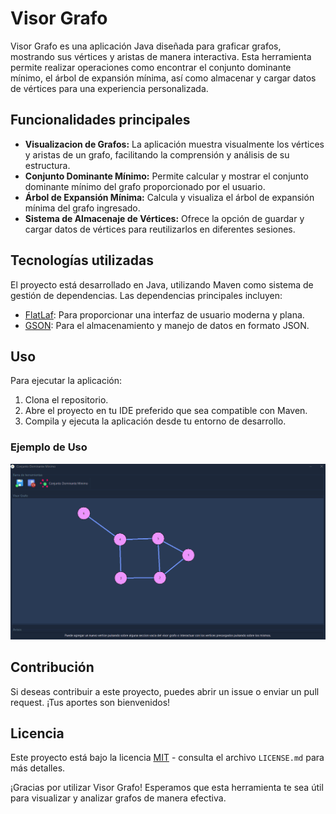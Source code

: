 # Visor Grafo

Visor Grafo es una aplicación Java diseñada para graficar grafos, mostrando sus vértices y aristas de manera interactiva. Esta herramienta permite realizar operaciones como encontrar el conjunto dominante mínimo, el árbol de expansión mínima, así como almacenar y cargar datos de vértices para una experiencia personalizada.

## Funcionalidades principales

- **Visualizacion de Grafos:** La aplicación muestra visualmente los vértices y aristas de un grafo, facilitando la comprensión y análisis de su estructura.
- **Conjunto Dominante Mínimo:** Permite calcular y mostrar el conjunto dominante mínimo del grafo proporcionado por el usuario.
- **Árbol de Expansión Mínima:** Calcula y visualiza el árbol de expansión mínima del grafo ingresado.
- **Sistema de Almacenaje de Vértices:** Ofrece la opción de guardar y cargar datos de vértices para reutilizarlos en diferentes sesiones.

## Tecnologías utilizadas

El proyecto está desarrollado en Java, utilizando Maven como sistema de gestión de dependencias. Las dependencias principales incluyen:
- [FlatLaf](https://github.com/JFormDesigner/FlatLaf): Para proporcionar una interfaz de usuario moderna y plana.
- [GSON](https://github.com/google/gson): Para el almacenamiento y manejo de datos en formato JSON.

## Uso

Para ejecutar la aplicación:
1. Clona el repositorio.
2. Abre el proyecto en tu IDE preferido que sea compatible con Maven.
3. Compila y ejecuta la aplicación desde tu entorno de desarrollo.

### Ejemplo de Uso

![Ejemplo de uso](./docs/img/ejemploUso.gif)

## Contribución

Si deseas contribuir a este proyecto, puedes abrir un issue o enviar un pull request. ¡Tus aportes son bienvenidos!

## Licencia

Este proyecto está bajo la licencia [MIT](https://opensource.org/licenses/MIT) - consulta el archivo `LICENSE.md` para más detalles.

¡Gracias por utilizar Visor Grafo! Esperamos que esta herramienta te sea útil para visualizar y analizar grafos de manera efectiva.